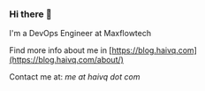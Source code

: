 ### Hi there 👋

I'm a DevOps Engineer at Maxflowtech

Find more info about me in [https://blog.haivq.com](https://blog.haivq.com/about/)

Contact me at: _me at haivq dot com_
